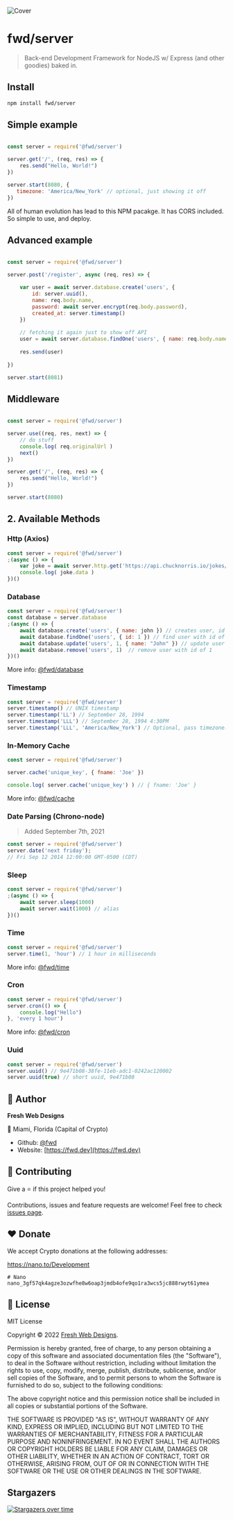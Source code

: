 ![Cover](https://raw.githubusercontent.com/fwd/server/master/.github/banner.png)

# fwd/server

> Back-end Development Framework for NodeJS w/ Express (and other goodies) baked in.

## Install

```bash
npm install fwd/server
```

## Simple example

```js

const server = require('@fwd/server')

server.get('/', (req, res) => {
	res.send("Hello, World!")
})

server.start(8080, {
   timezone: 'America/New_York' // optional, just showing it off
})
```

All of human evolution has lead to this NPM pacakge. It has CORS included. So simple to use, and deploy.

## Advanced example

```js

const server = require('@fwd/server')

server.post('/register', async (req, res) => {

	var user = await server.database.create('users', {
		id: server.uuid(),
		name: req.body.name,
		password: await server.encrypt(req.body.password),
		created_at: server.timestamp()
	})
	
	// fetching it again just to show off API
	user = await server.database.findOne('users', { name: req.body.name })
	
	res.send(user)
	
})

server.start(8081) 

```

## Middleware

```js

const server = require('@fwd/server')

server.use((req, res, next) => {
	// do stuff
	console.log( req.originalUrl )
	next()
})

server.get('/', (req, res) => {
	res.send("Hello, World!")
})

server.start(8080)

```

## 2. Available Methods


### Http (Axios)

```js
const server = require('@fwd/server')
;(async () => {
	var joke = await server.http.get('https://api.chucknorris.io/jokes/random')
	console.log( joke.data )
})()

```

### Database

```js
const server = require('@fwd/server')
const database = server.database
;(async () => {
	await database.create('users', { name: john }) // creates user, id will be generated if not provided 
	await database.findOne('users', { id: 1 }) // find user with id of 1
	await database.update('users', 1, { name: "John" }) // update user with id of 1 
	await database.remove('users', 1)  // remove user with id of 1
})()

```

More info: [@fwd/database](https://github.com/fwd/database)

### Timestamp

```js
const server = require('@fwd/server')
server.timestamp() // UNIX timestamp
server.timestamp('LL') // September 28, 1994
server.timestamp('LLL') // September 28, 1994 4:30PM
server.timestamp('LLL', 'America/New_York') // Optional, pass timezone.

```

### In-Memory Cache

```js
const server = require('@fwd/server')

server.cache('unique_key', { fname: 'Joe' })

console.log( server.cache('unique_key') ) // { fname: 'Joe' }

```

More info: [@fwd/cache](https://github.com/fwd/cache)


### Date Parsing (Chrono-node)

> Added September 7th, 2021

```js
const server = require('@fwd/server')
server.date('next friday');
// Fri Sep 12 2014 12:00:00 GMT-0500 (CDT)

```

### Sleep

```js
const server = require('@fwd/server')
;(async () => {
	await server.sleep(1000)
	await server.wait(1000) // alias
})() 

```

### Time

```js
const server = require('@fwd/server')
server.time(1, 'hour') // 1 hour in milliseconds

```

More info: [@fwd/time](https://github.com/fwd/time)

### Cron

```js
const server = require('@fwd/server')
server.cron(() => {
	console.log("Hello")
}, 'every 1 hour')

```

More info: [@fwd/cron](https://github.com/fwd/cron)

### Uuid

```js
const server = require('@fwd/server')
server.uuid() // 9e471b08-38fe-11eb-adc1-0242ac120002 
server.uuid(true) // short uuid, 9e471b08
```

## 👤 Author

**Fresh Web Designs**

📍 Miami, Florida (Capital of Crypto)

* Github: [@fwd](https://github.com/fwd)
* Website: [https://fwd.dev](https://fwd.dev)

## 🤝 Contributing

Give a ⭐️ if this project helped you!

Contributions, issues and feature requests are welcome! Feel free to check [issues page](https://github.com/fwd/server/issues).

## ♥️ Donate 

We accept Crypto donations at the following addresses: 

https://nano.to/Development

```
# Nano
nano_3gf57qk4agze3ozwfhe8w6oap3jmdb4ofe9qo1ra3wcs5jc888rwyt61ymea
```

## 📝 License

MIT License

Copyright © 2022 [Fresh Web Designs](https://fwd.dev).

Permission is hereby granted, free of charge, to any person obtaining a copy
of this software and associated documentation files (the "Software"), to deal
in the Software without restriction, including without limitation the rights
to use, copy, modify, merge, publish, distribute, sublicense, and/or sell
copies of the Software, and to permit persons to whom the Software is
furnished to do so, subject to the following conditions:

The above copyright notice and this permission notice shall be included in all
copies or substantial portions of the Software.

THE SOFTWARE IS PROVIDED "AS IS", WITHOUT WARRANTY OF ANY KIND, EXPRESS OR
IMPLIED, INCLUDING BUT NOT LIMITED TO THE WARRANTIES OF MERCHANTABILITY,
FITNESS FOR A PARTICULAR PURPOSE AND NONINFRINGEMENT. IN NO EVENT SHALL THE
AUTHORS OR COPYRIGHT HOLDERS BE LIABLE FOR ANY CLAIM, DAMAGES OR OTHER
LIABILITY, WHETHER IN AN ACTION OF CONTRACT, TORT OR OTHERWISE, ARISING FROM,
OUT OF OR IN CONNECTION WITH THE SOFTWARE OR THE USE OR OTHER DEALINGS IN THE
SOFTWARE.

## Stargazers

[![Stargazers over time](https://starchart.cc/fwd/server.svg)](https://starchart.cc/fwd/server)
